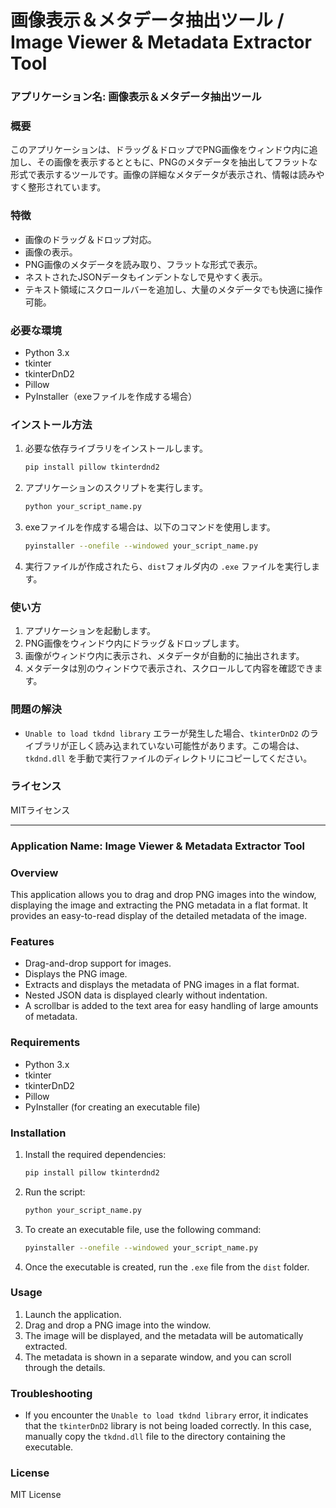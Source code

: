 
# 画像表示＆メタデータ抽出ツール / Image Viewer & Metadata Extractor Tool

### アプリケーション名: 画像表示＆メタデータ抽出ツール

### 概要
このアプリケーションは、ドラッグ＆ドロップでPNG画像をウィンドウ内に追加し、その画像を表示するとともに、PNGのメタデータを抽出してフラットな形式で表示するツールです。画像の詳細なメタデータが表示され、情報は読みやすく整形されています。

### 特徴
- 画像のドラッグ＆ドロップ対応。
- 画像の表示。
- PNG画像のメタデータを読み取り、フラットな形式で表示。
- ネストされたJSONデータもインデントなしで見やすく表示。
- テキスト領域にスクロールバーを追加し、大量のメタデータでも快適に操作可能。

### 必要な環境
- Python 3.x
- tkinter
- tkinterDnD2
- Pillow
- PyInstaller（exeファイルを作成する場合）

### インストール方法

1. 必要な依存ライブラリをインストールします。

   ```bash
   pip install pillow tkinterdnd2
   ```

2. アプリケーションのスクリプトを実行します。

   ```bash
   python your_script_name.py
   ```

3. exeファイルを作成する場合は、以下のコマンドを使用します。

   ```bash
   pyinstaller --onefile --windowed your_script_name.py
   ```

4. 実行ファイルが作成されたら、`dist`フォルダ内の `.exe` ファイルを実行します。

### 使い方
1. アプリケーションを起動します。
2. PNG画像をウィンドウ内にドラッグ＆ドロップします。
3. 画像がウィンドウ内に表示され、メタデータが自動的に抽出されます。
4. メタデータは別のウィンドウで表示され、スクロールして内容を確認できます。

### 問題の解決
- `Unable to load tkdnd library` エラーが発生した場合、`tkinterDnD2` のライブラリが正しく読み込まれていない可能性があります。この場合は、`tkdnd.dll` を手動で実行ファイルのディレクトリにコピーしてください。

### ライセンス
MITライセンス

---

### Application Name: Image Viewer & Metadata Extractor Tool

### Overview
This application allows you to drag and drop PNG images into the window, displaying the image and extracting the PNG metadata in a flat format. It provides an easy-to-read display of the detailed metadata of the image.

### Features
- Drag-and-drop support for images.
- Displays the PNG image.
- Extracts and displays the metadata of PNG images in a flat format.
- Nested JSON data is displayed clearly without indentation.
- A scrollbar is added to the text area for easy handling of large amounts of metadata.

### Requirements
- Python 3.x
- tkinter
- tkinterDnD2
- Pillow
- PyInstaller (for creating an executable file)

### Installation

1. Install the required dependencies:

   ```bash
   pip install pillow tkinterdnd2
   ```

2. Run the script:

   ```bash
   python your_script_name.py
   ```

3. To create an executable file, use the following command:

   ```bash
   pyinstaller --onefile --windowed your_script_name.py
   ```

4. Once the executable is created, run the `.exe` file from the `dist` folder.

### Usage
1. Launch the application.
2. Drag and drop a PNG image into the window.
3. The image will be displayed, and the metadata will be automatically extracted.
4. The metadata is shown in a separate window, and you can scroll through the details.

### Troubleshooting
- If you encounter the `Unable to load tkdnd library` error, it indicates that the `tkinterDnD2` library is not being loaded correctly. In this case, manually copy the `tkdnd.dll` file to the directory containing the executable.

### License
MIT License
